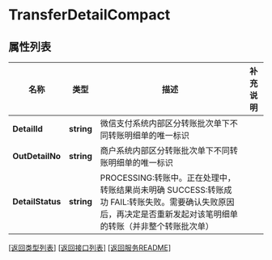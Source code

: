 # TransferDetailCompact

## 属性列表

名称 | 类型 | 描述 | 补充说明
------------ | ------------- | ------------- | -------------
**DetailId** | **string** | 微信支付系统内部区分转账批次单下不同转账明细单的唯一标识  | 
**OutDetailNo** | **string** | 商户系统内部区分转账批次单下不同转账明细单的唯一标识  | 
**DetailStatus** | **string** | PROCESSING:转账中。正在处理中，转账结果尚未明确   SUCCESS:转账成功   FAIL:转账失败。需要确认失败原因后，再决定是否重新发起对该笔明细单的转账（并非整个转账批次单）  | 

[\[返回类型列表\]](README.md#类型列表)
[\[返回接口列表\]](README.md#接口列表)
[\[返回服务README\]](README.md)


